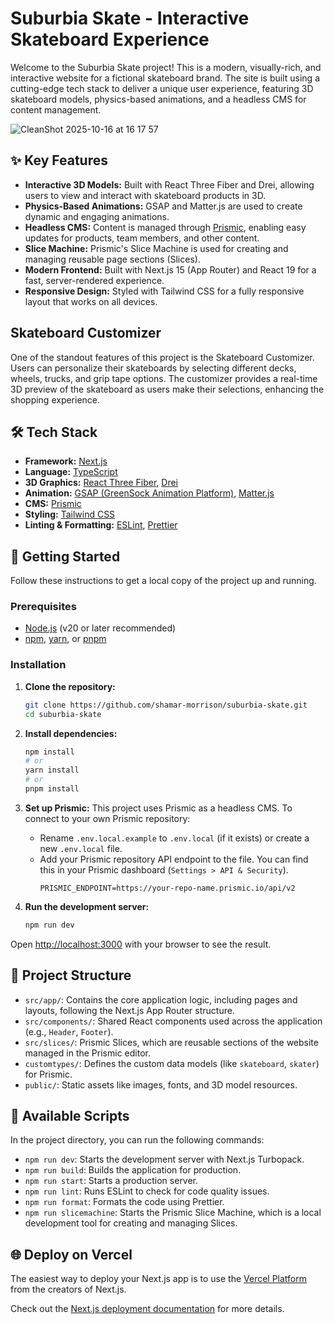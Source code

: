 # Suburbia Skate - Interactive Skateboard Experience

Welcome to the Suburbia Skate project! This is a modern, visually-rich, and interactive website for a fictional skateboard brand. The site is built using a cutting-edge tech stack to deliver a unique user experience, featuring 3D skateboard models, physics-based animations, and a headless CMS for content management.

![CleanShot 2025-10-16 at 16 17 57](https://github.com/user-attachments/assets/0a40f154-4302-45b0-a1a8-be0466dc4a17)

## ✨ Key Features

- **Interactive 3D Models:** Built with React Three Fiber and Drei, allowing users to view and interact with skateboard products in 3D.
- **Physics-Based Animations:** GSAP and Matter.js are used to create dynamic and engaging animations.
- **Headless CMS:** Content is managed through [Prismic](https://prismic.io/), enabling easy updates for products, team members, and other content.
- **Slice Machine:** Prismic's Slice Machine is used for creating and managing reusable page sections (Slices).
- **Modern Frontend:** Built with Next.js 15 (App Router) and React 19 for a fast, server-rendered experience.
- **Responsive Design:** Styled with Tailwind CSS for a fully responsive layout that works on all devices.

## Skateboard Customizer

One of the standout features of this project is the Skateboard Customizer. Users can personalize their skateboards by selecting different decks, wheels, trucks, and grip tape options. The customizer provides a real-time 3D preview of the skateboard as users make their selections, enhancing the shopping experience.

## 🛠️ Tech Stack

- **Framework:** [Next.js](https://nextjs.org/)
- **Language:** [TypeScript](https://www.typescriptlang.org/)
- **3D Graphics:** [React Three Fiber](https://docs.pmnd.rs/react-three-fiber/getting-started/introduction), [Drei](https://github.com/pmndrs/drei)
- **Animation:** [GSAP (GreenSock Animation Platform)](https://gsap.com/), [Matter.js](https://brm.io/matter-js/)
- **CMS:** [Prismic](https://prismic.io/)
- **Styling:** [Tailwind CSS](https://tailwindcss.com/)
- **Linting & Formatting:** [ESLint](https://eslint.org/), [Prettier](https://prettier.io/)

## 🚀 Getting Started

Follow these instructions to get a local copy of the project up and running.

### Prerequisites

- [Node.js](https://nodejs.org/en) (v20 or later recommended)
- [npm](https://www.npmjs.com/), [yarn](https://yarnpkg.com/), or [pnpm](https://pnpm.io/)

### Installation

1.  **Clone the repository:**

    ```bash
    git clone https://github.com/shamar-morrison/suburbia-skate.git
    cd suburbia-skate
    ```

2.  **Install dependencies:**

    ```bash
    npm install
    # or
    yarn install
    # or
    pnpm install
    ```

3.  **Set up Prismic:**
    This project uses Prismic as a headless CMS. To connect to your own Prismic repository:
    - Rename `.env.local.example` to `.env.local` (if it exists) or create a new `.env.local` file.
    - Add your Prismic repository API endpoint to the file. You can find this in your Prismic dashboard (`Settings > API & Security`).
      ```
      PRISMIC_ENDPOINT=https://your-repo-name.prismic.io/api/v2
      ```

4.  **Run the development server:**
    ```bash
    npm run dev
    ```

Open [http://localhost:3000](http://localhost:3000) with your browser to see the result.

## 📂 Project Structure

- `src/app/`: Contains the core application logic, including pages and layouts, following the Next.js App Router structure.
- `src/components/`: Shared React components used across the application (e.g., `Header`, `Footer`).
- `src/slices/`: Prismic Slices, which are reusable sections of the website managed in the Prismic editor.
- `customtypes/`: Defines the custom data models (like `skateboard`, `skater`) for Prismic.
- `public/`: Static assets like images, fonts, and 3D model resources.

## 📜 Available Scripts

In the project directory, you can run the following commands:

- `npm run dev`: Starts the development server with Next.js Turbopack.
- `npm run build`: Builds the application for production.
- `npm run start`: Starts a production server.
- `npm run lint`: Runs ESLint to check for code quality issues.
- `npm run format`: Formats the code using Prettier.
- `npm run slicemachine`: Starts the Prismic Slice Machine, which is a local development tool for creating and managing Slices.

## 🌐 Deploy on Vercel

The easiest way to deploy your Next.js app is to use the [Vercel Platform](https://vercel.com/new?utm_medium=default-template&filter=next.js&utm_source=create-next-app&utm_campaign=create-next-app-readme) from the creators of Next.js.

Check out the [Next.js deployment documentation](https://nextjs.org/docs/app/building-your-application/deploying) for more details.
